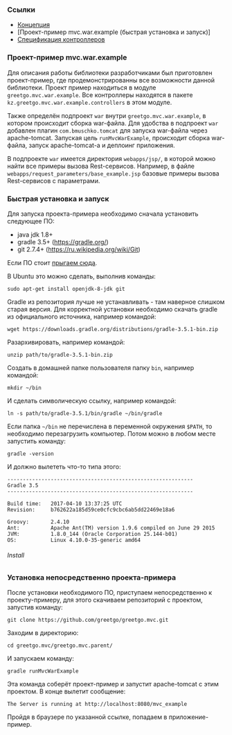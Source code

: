 ### Ссылки

 - [Концепция](concept.md)
 - [Проект-пример mvc.war.example (быстрая установка и запуск)]
 - [Спецификация контроллеров](controller_spec.md)

### Проект-пример mvc.war.example

Для описания работы библиотеки разработчиками был приготовлен проект-пример, где продемонстрированны все возможности
данной библиотеки. Проект пример находиться в модуле `greetgo.mvc.war.example`. Все контроллеры находятся в пакете `kz.greetgo.mvc.war.example.controllers` в этом модуле. 

Также определён подпроект `war` внутри `greetgo.mvc.war.example`, в котором происходит сборка war-файла. Для удобства в подпроект `war` добавлен плагин `com.bmuschko.tomcat` для запуска war-файла через apache-tomcat. Запуская цель `runMvcWarExample`, происходит сборка war-файла, запуск apache-tomcat-а и деплоинг приложения.

В подпроекте `war` имеется директория `webapps/jsp/`, в которой можно найти все примеры вызова Rest-сервисов. Например, в файле `webapps/request_parameters/base_example.jsp` базовые примеры вызова Rest-сервисов с параметрами.

### Быстрая установка и запуск

Для запуска проекта-примера необходимо сначала установить следующее ПО:
 - java jdk 1.8+
 - gradle 3.5+ (https://gradle.org/)
 - git 2.7.4+ (https://ru.wikipedia.org/wiki/Git)

Если ПО стоит [прыгаем сюда](#install).

В Ubuntu это можно сделать, выполнив команды:

    sudo apt-get install openjdk-8-jdk git

Gradle из репозитория лучше не устанавливать - там наверное слишком старая версия. Для корректной установки необходимо
скачать gradle из официального источника, например командой:

    wget https://downloads.gradle.org/distributions/gradle-3.5.1-bin.zip
    
Разархивировать, например командой:

    unzip path/to/gradle-3.5.1-bin.zip

Создать в домашней папке пользователя папку `bin`, например командой:

    mkdir ~/bin

И сделать символическую ссылку, например командой:

    ln -s path/to/gradle-3.5.1/bin/gradle ~/bin/gradle

Если папка `~/bin` не перечислена в переменной окружения `$PATH`, то необходимо перезагрузить компьютер.
Потом можно в любом месте запустить команду:

    gradle -version

И должно вылететь что-то типа этого:

    
    ------------------------------------------------------------
    Gradle 3.5
    ------------------------------------------------------------
    
    Build time:   2017-04-10 13:37:25 UTC
    Revision:     b762622a185d59ce0cfc9cbc6ab5dd22469e18a6
    
    Groovy:       2.4.10
    Ant:          Apache Ant(TM) version 1.9.6 compiled on June 29 2015
    JVM:          1.8.0_144 (Oracle Corporation 25.144-b01)
    OS:           Linux 4.10.0-35-generic amd64

###### Install

### Установка непосредственно проекта-примера

После установки необходимого ПО, приступаем непосредственно к проекту-примеру,
для этого скачиваем репозиторий с проектом, запустив команду:

    git clone https://github.com/greetgo/greetgo.mvc.git

Заходим в директорию:

    cd greetgo.mvc/greetgo.mvc.parent/

И запускаем команду:

    gradle runMvcWarExample

Эта команда соберёт проект-пример и запустит apache-tomcat с этим проектом. В конце вылетит сообщение:

    The Server is running at http://localhost:8080/mvc_example

Пройдя в браузере по указанной ссылке, попадаем в приложение-пример.
